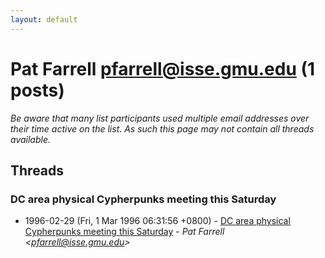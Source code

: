 ```yaml
---
layout: default
---
```


# Pat Farrell <pfarrell@isse.gmu.edu> (1 posts)

_Be aware that many list participants used multiple email addresses over their time active on the list. As such this page may not contain all threads available._

## Threads

### DC area physical Cypherpunks meeting this Saturday
+ 1996-02-29 (Fri, 1 Mar 1996 06:31:56 +0800) - [DC area physical Cypherpunks meeting this Saturday](/archive/1996/02/8036b25ece89506cc25142936e26178992bcd0d0d528a1d837beabc7a7c1ea8e) - _Pat Farrell \<pfarrell@isse.gmu.edu\>_

